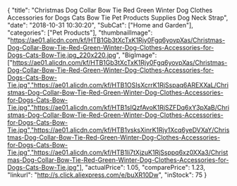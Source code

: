 {
	"title": "Christmas Dog Collar Bow Tie Red Green Winter Dog Clothes Accessories for Dogs Cats Bow Tie Pet Products Supplies Dog Neck Strap",
	"date": "2018-10-31 10:30:20",
	"SubCat": ["Home and Garden"],
	"categories": ["Pet Products"],
	"thumbnailImage": "https://ae01.alicdn.com/kf/HTB1Gb3tXcTxK1Rjy0Fgq6yovpXas/Christmas-Dog-Collar-Bow-Tie-Red-Green-Winter-Dog-Clothes-Accessories-for-Dogs-Cats-Bow-Tie.jpg_220x220.jpg",
	"BigImage": ["https://ae01.alicdn.com/kf/HTB1Gb3tXcTxK1Rjy0Fgq6yovpXas/Christmas-Dog-Collar-Bow-Tie-Red-Green-Winter-Dog-Clothes-Accessories-for-Dogs-Cats-Bow-Tie.jpg","https://ae01.alicdn.com/kf/HTB1OSIsXcrrK1RjSspaq6AREXXaL/Christmas-Dog-Collar-Bow-Tie-Red-Green-Winter-Dog-Clothes-Accessories-for-Dogs-Cats-Bow-Tie.jpg","https://ae01.alicdn.com/kf/HTB1sIQzfAvoK1RjSZFDq6xY3pXaB/Christmas-Dog-Collar-Bow-Tie-Red-Green-Winter-Dog-Clothes-Accessories-for-Dogs-Cats-Bow-Tie.jpg","https://ae01.alicdn.com/kf/HTB1vsksXinrK1Rjy1Xcq6yeDVXaY/Christmas-Dog-Collar-Bow-Tie-Red-Green-Winter-Dog-Clothes-Accessories-for-Dogs-Cats-Bow-Tie.jpg","https://ae01.alicdn.com/kf/HTB1li7tXjzuK1RjSsppq6xz0XXa3/Christmas-Dog-Collar-Bow-Tie-Red-Green-Winter-Dog-Clothes-Accessories-for-Dogs-Cats-Bow-Tie.jpg"],
	"actualPrice": 1.05,
	"comparePrice": 1.23,
	"linkurl": "http://s.click.aliexpress.com/e/buXR10Dw",
	"inStock": 75
}
